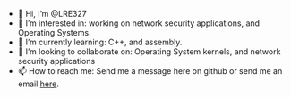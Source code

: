 - 👋 Hi, I’m @LRE327
- 👀 I’m interested in: working on network security applications, and Operating Systems.
- 🌱 I’m currently learning: C++, and assembly.
- 💞️ I’m looking to collaborate on: Operating System kernels, and network security applications
- 📫 How to reach me: Send me a message here on github or send me an email <a href="mailto:Leim101aa@gmail.com"> here</a>.

<!---
LRE327/LRE327 is a ✨ special ✨ repository because its `README.md` (this file) appears on your GitHub profile.
You can click the Preview link to take a look at your changes.
--->
